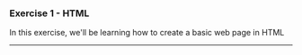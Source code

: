 ### Exercise 1 - HTML

In this exercise, we'll be learning how to create a basic web page in HTML

---
